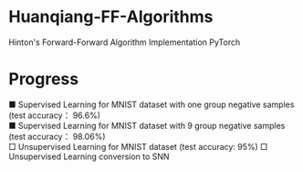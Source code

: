 # Huanqiang-FF-Algorithms
Hinton's Forward-Forward Algorithm Implementation PyTorch


# Progress
■ Supervised Learning for MNIST dataset with one group negative samples (test accuracy： 96.6%)  
■ Supervised Learning for MNIST dataset with 9 group negative samples   (test accuracy： 98.06%)  
□ Unsupervised Learning for MNIST dataset (test accuracy: 95%)
□ Unsupervised Learning conversion to SNN  
